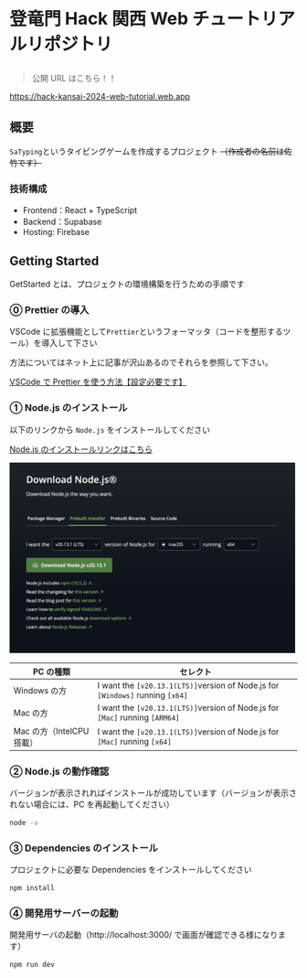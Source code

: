 <p style="font-size: 30px; font-weight: bold">登竜門 Hack 関西 Web チュートリアルリポジトリ</p>

> 公開 URL はこちら！！

https://hack-kansai-2024-web-tutorial.web.app

## 概要

`SaTyping`というタイピングゲームを作成するプロジェクト ~~（作成者の名前は佐竹です）~~

### 技術構成

- Frontend：React + TypeScript
- Backend：Supabase
- Hosting: Firebase

## Getting Started

GetStarted とは、プロジェクトの環境構築を行うための手順です

### ⓪ Prettier の導入

VSCode に拡張機能として`Prettier`というフォーマッタ（コードを整形するツール）を導入して下さい

方法についてはネット上に記事が沢山あるのでそれらを参照して下さい。

[VSCode で Prettier を使う方法【設定必要です】](https://ralacode.com/blog/post/vscode-prettier/)

### ① Node.js のインストール

以下のリンクから `Node.js` をインストールしてください

[Node.js のインストールリンクはこちら](https://nodejs.org/ja/download/)

<img src="./doc//images/image.png" width="500px">

| PC の種類                 | セレクト                                                                       |
| ------------------------- | ------------------------------------------------------------------------------ |
| Windows の方              | I want the `[v20.13.1(LTS)]`version of Node.js for `[Windows]` running `[x64]` |
| Mac の方                  | I want the `[v20.13.1(LTS)]`version of Node.js for `[Mac]` running `[ARM64]`   |
| Mac の方（IntelCPU 搭載） | I want the `[v20.13.1(LTS)]`version of Node.js for `[Mac]` running `[x64]`     |

### ② Node.js の動作確認

バージョンが表示されればインストールが成功しています（バージョンが表示されない場合には、PC を再起動してください）

```zsh
node -v
```

### ③ Dependencies のインストール

プロジェクトに必要な Dependencies をインストールしてください

```zsh
npm install
```

### ④ 開発用サーバーの起動

開発用サーバの起動（<a src="http://localhost:3000/">http://localhost:3000/</a> で画面が確認できる様になります）

```zsh
npm run dev
```
